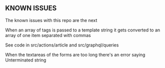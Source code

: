 ## KNOWN ISSUES

The known issues with this repo are the next

When an array of tags is passed to a template string it gets converted to an array of one item separated with commas

See code in src/actions/article and src/graphql/queries

When the textareas of the forms are too long there's an error saying Unterminated string